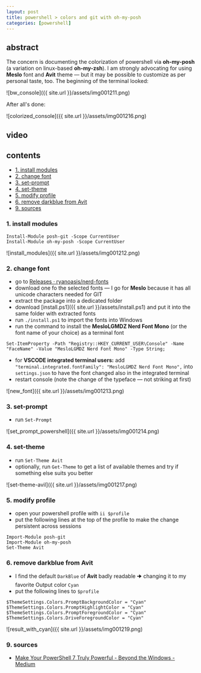 ```yaml
---
layout: post
title: powershell > colors and git with oh-my-posh
categories: [powershell]
---
```


## abstract
The concern is documenting the colorization of powershell via **oh-my-posh** (a variation on linux-based **oh-my-zsh**). I am strongly advocating for using **Meslo** font and **Avit** theme — but it may be possible to customize as per personal taste, too. The beginning of the terminal looked:

![bw_console]({{ site.url }}/assets/img001211.png)

After all's done:

![colorized_console]({{ site.url }}/assets/img001216.png)

## video
## contents
<!-- TOC -->

- [1. install modules](#1-install-modules)
- [2. change font](#2-change-font)
- [3. set-prompt](#3-set-prompt)
- [4. set-theme](#4-set-theme)
- [5. modify profile](#5-modify-profile)
- [6. remove darkblue from Avit](#6-remove-darkblue-from-avit)
- [9. sources](#9-sources)

<!-- /TOC -->

### 1. install modules

```
Install-Module posh-git -Scope CurrentUser
Install-Module oh-my-posh -Scope CurrentUser
```

![install_modules]({{ site.url }}/assets/img001212.png)


### 2. change font
* go to [Releases · ryanoasis/nerd-fonts](https://github.com/ryanoasis/nerd-fonts/releases)
* download one fo the selected fonts — I go for **Meslo** because it has all unicode characters needed for GIT 
* extract the package into a dedicated folder
* download [install.ps1]({{ site.url }}/assets/install.ps1) and put it into the same folder with extracted fonts
* run `./install.ps1` to import the fonts into Windows
* run the command to install the **MesloLGMDZ Nerd Font Mono** (or the font name of your choice) as a terminal font

```
Set-ItemProperty -Path "Registry::HKEY_CURRENT_USER\Console" -Name "FaceName" -Value "MesloLGMDZ Nerd Font Mono" -Type String;
```

* for **VSCODE integrated terminal users:** add `"terminal.integrated.fontFamily": "MesloLGMDZ Nerd Font Mono",` into `settings.json` to have the font changed also in the integrated terminal 
* restart console (note the change of the typeface — not striking at first)

![new_font]({{ site.url }}/assets/img001213.png)

### 3. set-prompt 
* run `Set-Prompt`

![set_prompt_powershell]({{ site.url }}/assets/img001214.png)

### 4. set-theme
* run `Set-Theme Avit` 
* optionally, run `Get-Theme` to get a list of available themes and try if something else suits you better

![set-theme-avil]({{ site.url }}/assets/img001217.png)

### 5. modify profile
* open your powershell profile with `ii $profile`
* put the following lines at the top of the profile to make the change persistent across sessions

```
Import-Module posh-git
Import-Module oh-my-posh
Set-Theme Avit
```

### 6. remove darkblue from Avit
* I find the default `DarkBlue` of **Avit** badly readable 🠊 changing it to my favorite Output color `Cyan`
* put the following lines to `$profile`

```
$ThemeSettings.Colors.PromptBackgroundColor = "Cyan"
$ThemeSettings.Colors.PromptHighlightColor = "Cyan" 
$ThemeSettings.Colors.PromptForegroundColor = "Cyan"
$ThemeSettings.Colors.DriveForegroundColor = "Cyan"
```

![result_with_cyan]({{ site.url }}/assets/img001219.png)

### 9. sources
* [Make Your PowerShell 7 Truly Powerful - Beyond the Windows - Medium](https://medium.com/rkttu/make-your-powershell-7-truly-powerful-eb56b3fbe37f)